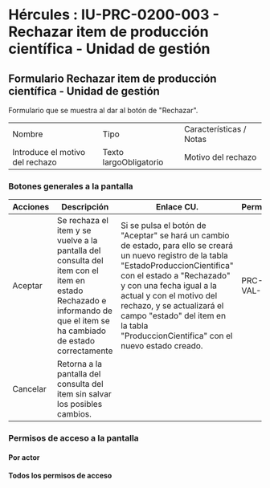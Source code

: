 # Hércules : IU\-PRC\-0200\-003 \- Rechazar item de producción científica \- Unidad de gestión



## Formulario Rechazar item de producción científica \- Unidad de gestión

Formulario que se muestra al dar al botón de "Rechazar".

  




|  | | |
| --- | --- | --- |
| Nombre | Tipo | Características / Notas |
| Introduce el motivo del rechazo | Texto largoObligatorio | Motivo del rechazo |

  


### Botones generales a la pantalla



| Acciones | Descripción | Enlace CU. | Permisos |
| --- | --- | --- | --- |
| Aceptar | Se rechaza el item y se vuelve a la pantalla del consulta del item con el item en estado Rechazado e  informando de que el item se ha cambiado de estado correctamente | Si se pulsa el botón de "Aceptar" se hará un cambio de estado, para ello se creará un nuevo registro de la tabla "EstadoProduccionCientifica" con el estado a "Rechazado" y con una fecha igual a la actual y con el motivo del rechazo, y se actualizará el campo "estado" del item en la tabla "ProduccionCientifica" con el nuevo estado creado. | PRC\-VAL\-E |
| Cancelar | Retorna a la pantalla del consulta del item sin salvar los posibles cambios. |  |  |

### Permisos de acceso a la pantalla

#### Por actor

#### Todos los permisos de acceso




